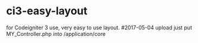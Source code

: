 # ci3-easy-layout
for Codeigniter 3 use, very easy to use layout.
#2017-05-04 upload
just put MY_Controller.php into /application/core
